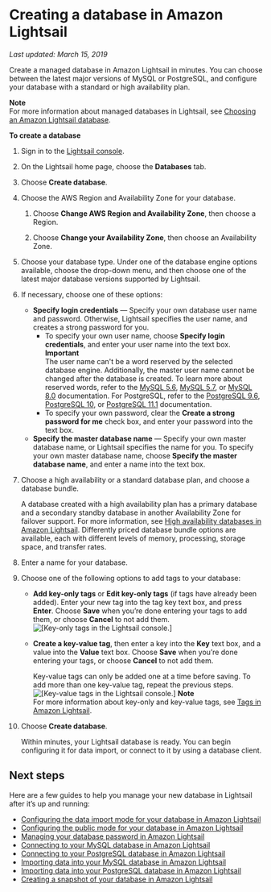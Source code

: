 # Creating a database in Amazon Lightsail<a name="amazon-lightsail-creating-a-database"></a>

 *Last updated: March 15, 2019* 

Create a managed database in Amazon Lightsail in minutes\. You can choose between the latest major versions of MySQL or PostgreSQL, and configure your database with a standard or high availability plan\.

**Note**  
For more information about managed databases in Lightsail, see [Choosing an Amazon Lightsail database](amazon-lightsail-choosing-a-database.md)\.

**To create a database**

1. Sign in to the [Lightsail console](https://lightsail.aws.amazon.com/)\.

1. On the Lightsail home page, choose the **Databases** tab\.

1. Choose **Create database**\.

1. Choose the AWS Region and Availability Zone for your database\.

   1. Choose **Change AWS Region and Availability Zone**, then choose a Region\.

   1. Choose **Change your Availability Zone**, then choose an Availability Zone\.

1. Choose your database type\. Under one of the database engine options available, choose the drop\-down menu, and then choose one of the latest major database versions supported by Lightsail\.

1. If necessary, choose one of these options:
   + **Specify login credentials** — Specify your own database user name and password\. Otherwise, Lightsail specifies the user name, and creates a strong password for you\. 
     + To specify your own user name, choose **Specify login credentials**, and enter your user name into the text box\.
**Important**  
The user name can't be a word reserved by the selected database engine\. Additionally, the master user name cannot be changed after the database is created\. To learn more about reserved words, refer to the [MySQL 5\.6](https://dev.mysql.com/doc/refman/5.6/en/keywords.html), [MySQL 5\.7](https://dev.mysql.com/doc/refman/5.7/en/keywords.html), or [MySQL 8\.0](https://dev.mysql.com/doc/refman/8.0/en/keywords.html) documentation\. For PostgreSQL, refer to the [PostgreSQL 9\.6](https://www.postgresql.org/docs/9.6/sql-keywords-appendix.html), [PostgreSQL 10](https://www.postgresql.org/docs/10/sql-keywords-appendix.html), or [PostgreSQL 11\.1](https://www.postgresql.org/docs/11/sql-keywords-appendix.html) documentation\.
     + To specify your own password, clear the **Create a strong password for me** check box, and enter your password into the text box\. 
   + **Specify the master database name** — Specify your own master database name, or Lightsail specifies the name for you\. To specify your own master database name, choose **Specify the master database name**, and enter a name into the text box\.

1. Choose a high availability or a standard database plan, and choose a database bundle\.

   A database created with a high availability plan has a primary database and a secondary standby database in another Availability Zone for failover support\. For more information, see [High availability databases in Amazon Lightsail](amazon-lightsail-high-availability-databases.md)\. Differently priced database bundle options are available, each with different levels of memory, processing, storage space, and transfer rates\.

1. Enter a name for your database\.

1. Choose one of the following options to add tags to your database:
   + **Add key\-only tags** or **Edit key\-only tags** \(if tags have already been added\)\. Enter your new tag into the tag key text box, and press **Enter**\. Choose **Save** when you’re done entering your tags to add them, or choose **Cancel** to not add them\.  
![\[Key-only tags in the Lightsail console.\]](https://d9yljz1nd5001.cloudfront.net/en_us/b2fb86c05aa70ef4defbdc74847a0bb8/images/amazon-lightsail-key-only-tags.png)
   + **Create a key\-value tag**, then enter a key into the **Key** text box, and a value into the **Value** text box\. Choose **Save** when you’re done entering your tags, or choose **Cancel** to not add them\.

     Key\-value tags can only be added one at a time before saving\. To add more than one key\-value tag, repeat the previous steps\.  
![\[Key-value tags in the Lightsail console.\]](https://d9yljz1nd5001.cloudfront.net/en_us/b2fb86c05aa70ef4defbdc74847a0bb8/images/amazon-lightsail-key-value-tag.png)
**Note**  
For more information about key\-only and key\-value tags, see [Tags in Amazon Lightsail](amazon-lightsail-tags.md)\.

1. Choose **Create database**\.

   Within minutes, your Lightsail database is ready\. You can begin configuring it for data import, or connect to it by using a database client\.

## Next steps<a name="creating-a-database-next-steps"></a>

Here are a few guides to help you manage your new database in Lightsail after it’s up and running:
+ [Configuring the data import mode for your database in Amazon Lightsail](amazon-lightsail-configuring-database-data-import-mode.md)
+ [Configuring the public mode for your database in Amazon Lightsail](amazon-lightsail-configuring-database-public-mode.md)
+ [Managing your database password in Amazon Lightsail](amazon-lightsail-managing-database-password.md)
+ [Connecting to your MySQL database in Amazon Lightsail](amazon-lightsail-connecting-to-your-mysql-database.md)
+ [Connecting to your PostgreSQL database in Amazon Lightsail](amazon-lightsail-connecting-to-your-postgres-database.md)
+ [Importing data into your MySQL database in Amazon Lightsail](amazon-lightsail-importing-data-into-your-mysql-database.md)
+ [Importing data into your PostgreSQL database in Amazon Lightsail](amazon-lightsail-importing-data-into-your-postgres-database.md)
+ [Creating a snapshot of your database in Amazon Lightsail](amazon-lightsail-creating-a-database-snapshot.md)